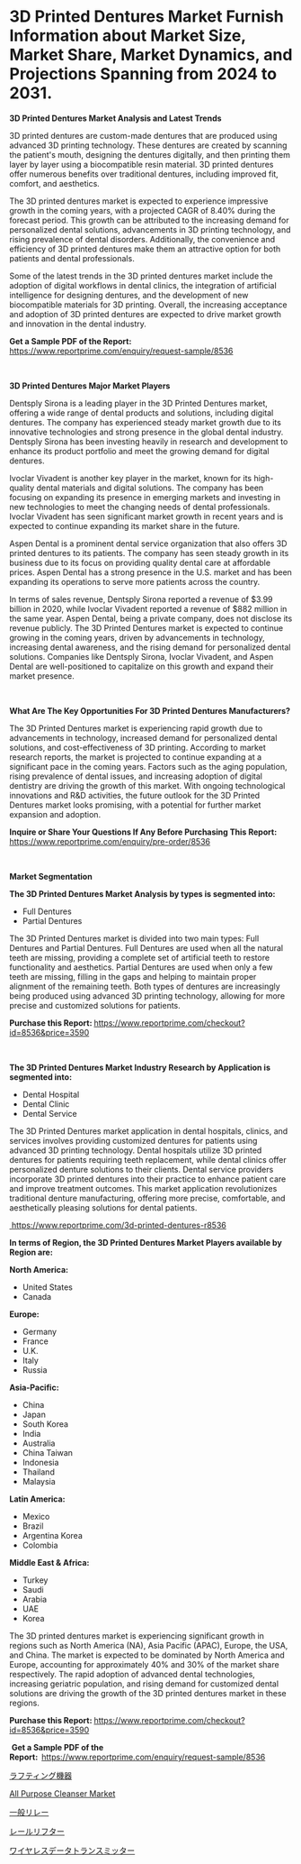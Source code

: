 <p><h1>3D Printed Dentures Market Furnish Information about Market Size, Market Share, Market Dynamics, and Projections Spanning from 2024 to 2031.</h1></p><p><strong>3D Printed Dentures Market Analysis and Latest Trends</strong></p>
<p><p>3D printed dentures are custom-made dentures that are produced using advanced 3D printing technology. These dentures are created by scanning the patient's mouth, designing the dentures digitally, and then printing them layer by layer using a biocompatible resin material. 3D printed dentures offer numerous benefits over traditional dentures, including improved fit, comfort, and aesthetics.</p><p>The 3D printed dentures market is expected to experience impressive growth in the coming years, with a projected CAGR of 8.40% during the forecast period. This growth can be attributed to the increasing demand for personalized dental solutions, advancements in 3D printing technology, and rising prevalence of dental disorders. Additionally, the convenience and efficiency of 3D printed dentures make them an attractive option for both patients and dental professionals.</p><p>Some of the latest trends in the 3D printed dentures market include the adoption of digital workflows in dental clinics, the integration of artificial intelligence for designing dentures, and the development of new biocompatible materials for 3D printing. Overall, the increasing acceptance and adoption of 3D printed dentures are expected to drive market growth and innovation in the dental industry.</p></p>
<p><strong>Get a Sample PDF of the Report:&nbsp;</strong> <a href="https://www.reportprime.com/enquiry/request-sample/8536">https://www.reportprime.com/enquiry/request-sample/8536</a></p>
<p>&nbsp;</p>
<p><strong>3D Printed Dentures Major Market Players</strong></p>
<p><p>Dentsply Sirona is a leading player in the 3D Printed Dentures market, offering a wide range of dental products and solutions, including digital dentures. The company has experienced steady market growth due to its innovative technologies and strong presence in the global dental industry. Dentsply Sirona has been investing heavily in research and development to enhance its product portfolio and meet the growing demand for digital dentures.</p><p>Ivoclar Vivadent is another key player in the market, known for its high-quality dental materials and digital solutions. The company has been focusing on expanding its presence in emerging markets and investing in new technologies to meet the changing needs of dental professionals. Ivoclar Vivadent has seen significant market growth in recent years and is expected to continue expanding its market share in the future.</p><p>Aspen Dental is a prominent dental service organization that also offers 3D printed dentures to its patients. The company has seen steady growth in its business due to its focus on providing quality dental care at affordable prices. Aspen Dental has a strong presence in the U.S. market and has been expanding its operations to serve more patients across the country.</p><p>In terms of sales revenue, Dentsply Sirona reported a revenue of $3.99 billion in 2020, while Ivoclar Vivadent reported a revenue of $882 million in the same year. Aspen Dental, being a private company, does not disclose its revenue publicly. The 3D Printed Dentures market is expected to continue growing in the coming years, driven by advancements in technology, increasing dental awareness, and the rising demand for personalized dental solutions. Companies like Dentsply Sirona, Ivoclar Vivadent, and Aspen Dental are well-positioned to capitalize on this growth and expand their market presence.</p></p>
<p>&nbsp;</p>
<p><strong>What Are The Key Opportunities For 3D Printed Dentures Manufacturers?</strong></p>
<p><p>The 3D Printed Dentures market is experiencing rapid growth due to advancements in technology, increased demand for personalized dental solutions, and cost-effectiveness of 3D printing. According to market research reports, the market is projected to continue expanding at a significant pace in the coming years. Factors such as the aging population, rising prevalence of dental issues, and increasing adoption of digital dentistry are driving the growth of this market. With ongoing technological innovations and R&D activities, the future outlook for the 3D Printed Dentures market looks promising, with a potential for further market expansion and adoption.</p></p>
<p><strong>Inquire or Share Your Questions If Any Before Purchasing This Report:</strong> <a href="https://www.reportprime.com/enquiry/pre-order/8536">https://www.reportprime.com/enquiry/pre-order/8536</a></p>
<p>&nbsp;</p>
<p><strong>Market Segmentation</strong></p>
<p><strong>The 3D Printed Dentures Market Analysis by types is segmented into:</strong></p>
<p><ul><li>Full Dentures</li><li>Partial Dentures</li></ul></p>
<p><p>The 3D Printed Dentures market is divided into two main types: Full Dentures and Partial Dentures. Full Dentures are used when all the natural teeth are missing, providing a complete set of artificial teeth to restore functionality and aesthetics. Partial Dentures are used when only a few teeth are missing, filling in the gaps and helping to maintain proper alignment of the remaining teeth. Both types of dentures are increasingly being produced using advanced 3D printing technology, allowing for more precise and customized solutions for patients.</p></p>
<p><strong>Purchase this Report:&nbsp;</strong><a href="https://www.reportprime.com/checkout?id=8536&price=3590">https://www.reportprime.com/checkout?id=8536&price=3590</a></p>
<p>&nbsp;</p>
<p><strong>The 3D Printed Dentures Market Industry Research by Application is segmented into:</strong></p>
<p><ul><li>Dental Hospital</li><li>Dental Clinic</li><li>Dental Service</li></ul></p>
<p><p>The 3D Printed Dentures market application in dental hospitals, clinics, and services involves providing customized dentures for patients using advanced 3D printing technology. Dental hospitals utilize 3D printed dentures for patients requiring teeth replacement, while dental clinics offer personalized denture solutions to their clients. Dental service providers incorporate 3D printed dentures into their practice to enhance patient care and improve treatment outcomes. This market application revolutionizes traditional denture manufacturing, offering more precise, comfortable, and aesthetically pleasing solutions for dental patients.</p></p>
<p><a href="https://www.reportprime.com/3d-printed-dentures-r8536">&nbsp;https://www.reportprime.com/3d-printed-dentures-r8536</a></p>
<p><strong>In terms of Region, the 3D Printed Dentures Market Players available by Region are:</strong></p>
<p>
    <p> <strong> North America: </strong>
        <ul>
            <li>United States</li>
            <li>Canada</li>
        </ul>
        </p> 
    <p> <strong> Europe: </strong>
        <ul>
            <li>Germany</li>
            <li>France</li>
            <li>U.K.</li>
            <li>Italy</li>
            <li>Russia</li>
        </ul>
        </p> 
    <p> <strong> Asia-Pacific: </strong>
        <ul>
            <li>China</li>
            <li>Japan</li>
            <li>South Korea</li>
            <li>India</li>
            <li>Australia</li>
            <li>China Taiwan</li>
            <li>Indonesia</li>
            <li>Thailand</li>
            <li>Malaysia</li>
        </ul>
        </p> 
    <p> <strong> Latin America: </strong>
        <ul>
            <li>Mexico</li>
            <li>Brazil</li>
            <li>Argentina Korea</li>
            <li>Colombia</li>
        </ul>
        </p> 
    <p> <strong> Middle East & Africa: </strong>
        <ul>
            <li>Turkey</li>
            <li>Saudi</li>
            <li>Arabia</li>
            <li>UAE</li>
            <li>Korea</li>
        </ul>
    </p>
    </p>
<p><p>The 3D printed dentures market is experiencing significant growth in regions such as North America (NA), Asia Pacific (APAC), Europe, the USA, and China. The market is expected to be dominated by North America and Europe, accounting for approximately 40% and 30% of the market share respectively. The rapid adoption of advanced dental technologies, increasing geriatric population, and rising demand for customized dental solutions are driving the growth of the 3D printed dentures market in these regions.</p></p>
<p><strong>Purchase this Report: </strong><a href="https://www.reportprime.com/checkout?id=8536&price=3590">https://www.reportprime.com/checkout?id=8536&price=3590</a></p>
<p>&nbsp;<strong>Get a Sample PDF of the Report:&nbsp;&nbsp;</strong><a href="https://www.reportprime.com/enquiry/request-sample/8536">https://www.reportprime.com/enquiry/request-sample/8536</a></p>
<p><strong></strong></p>
<p><p><a href="https://medium.com/@barrymundy88/%E3%83%A9%E3%83%95%E3%83%86%E3%82%A3%E3%83%B3%E3%82%B0%E8%A3%85%E5%82%99%E5%B8%82%E5%A0%B4%E3%81%AE%E3%83%A1%E3%83%88%E3%83%AA%E3%82%AF%E3%82%B9%E3%82%92%E8%A7%A3%E8%AA%AD%E3%81%99%E3%82%8B-%E5%B8%82%E5%A0%B4%E3%82%B7%E3%82%A7%E3%82%A2-%E3%83%88%E3%83%AC%E3%83%B3%E3%83%89-%E6%88%90%E9%95%B7%E3%83%91%E3%82%BF%E3%83%BC%E3%83%B3-93aa188c995e">ラフティング機器</a></p><p><a href="https://issuu.com/reportprime-2/docs/all-purpose-cleanser-market-size-2030.pptx">All Purpose Cleanser Market</a></p><p><a href="https://medium.com/@harmonybogan1944/%E4%B8%80%E8%88%AC%E7%9A%84%E3%81%AA%E3%83%AA%E3%83%AC%E3%83%BC%E3%83%9E%E3%83%BC%E3%82%B1%E3%83%83%E3%83%88%E3%81%AE%E8%A6%8F%E6%A8%A1-%E5%B8%82%E5%A0%B4%E3%81%AE%E5%B1%95%E6%9C%9B%E3%81%A8%E5%B8%82%E5%A0%B4%E4%BA%88%E6%B8%AC-2024%E5%B9%B4%E3%81%8B%E3%82%892031%E5%B9%B4%E3%81%BE%E3%81%A7-eb832f99b9d0">一般リレー</a></p><p><a href="https://github.com/NikitaBruen/Market-Research-Report-List-1/blob/main/651275677411.md">レールリフター</a></p><p><a href="https://github.com/RudySimonis2023/Market-Research-Report-List-1/blob/main/898630277410.md">ワイヤレスデータトランスミッター</a></p></p>